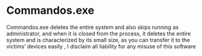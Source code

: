 # Commandos.exe
 Commandos.exe deletes the entire system and also skips running as administrator, and when it is closed from the process, it deletes the entire system and is characterized by its small size, as you can transfer it to the victims’ devices easily , I disclaim all liability for any misuse of this software
